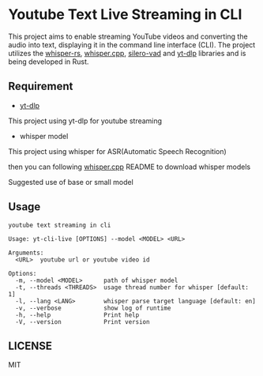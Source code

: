 # Youtube Text Live Streaming in CLI

This project aims to enable streaming YouTube videos and converting the audio into text, displaying it in the command line interface (CLI). The project utilizes the [whisper-rs](https://github.com/tazz4843/whisper-rs), [whisper.cpp](https://github.com/ggerganov/whisper.cpp), [silero-vad](https://github.com/snakers4/silero-vad) and [yt-dlp](https://github.com/yt-dlp/yt-dlp) libraries and is being developed in Rust.

## Requirement

- [yt-dlp](https://github.com/yt-dlp/yt-dlp)

This project using yt-dlp for youtube streaming

- whisper model

This project using whisper for ASR(Automatic Speech Recognition)

then you can following [whisper.cpp](https://github.com/ggerganov/whisper.cpp) README to download whisper models

Suggested use of base or small model

## Usage

```text
youtube text streaming in cli

Usage: yt-cli-live [OPTIONS] --model <MODEL> <URL>

Arguments:
  <URL>  youtube url or youtube video id

Options:
  -m, --model <MODEL>      path of whisper model
  -t, --threads <THREADS>  usage thread number for whisper [default: 1]
  -l, --lang <LANG>        whisper parse target language [default: en]
  -v, --verbose            show log of runtime
  -h, --help               Print help
  -V, --version            Print version
```

## LICENSE

MIT
